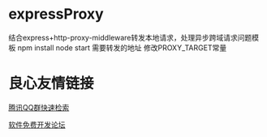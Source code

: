 # expressProxy
结合express+http-proxy-middleware转发本地请求，处理异步跨域请求问题模板
npm install 
node start
需要转发的地址 修改PROXY_TARGET常量

 # 良心友情链接

[腾讯QQ群快速检索](http://u.720life.cn/s/8cf73f7c)

[软件免费开发论坛](http://u.720life.cn/s/bbb01dc0)